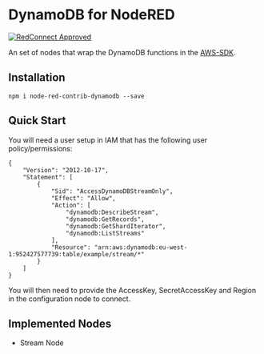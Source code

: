 # DynamoDB for NodeRED

[![RedConnect Approved](https://img.shields.io/badge/RedConnect-Approved-brightgreen.svg?style=flat)](https://www.redconnect.io/addons/dynamodb/)

An set of nodes that wrap the DynamoDB functions in the [AWS-SDK](https://eu-west-1.console.aws.amazon.com/dynamodb/home).

## Installation

`npm i node-red-contrib-dynamodb --save`

## Quick Start

You will need a user setup in IAM that has the following user policy/permissions:

    {
        "Version": "2012-10-17",
        "Statement": [
            {
                "Sid": "AccessDynamoDBStreamOnly",
                "Effect": "Allow",
                "Action": [
                    "dynamodb:DescribeStream",
                    "dynamodb:GetRecords",
                    "dynamodb:GetShardIterator",
                    "dynamodb:ListStreams"
                ],
                "Resource": "arn:aws:dynamodb:eu-west-1:952427577739:table/example/stream/*"
            }
        ]
    }

You will then need to provide the AccessKey, SecretAccessKey and Region in the configuration node to connect. 

## Implemented Nodes

 * Stream Node